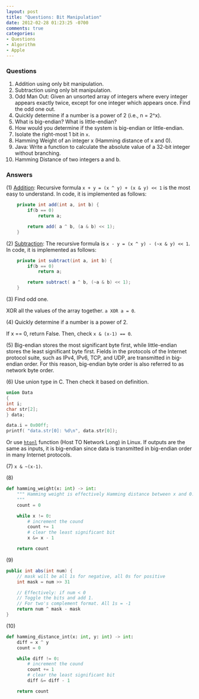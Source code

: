 ```yaml
---
layout: post
title: "Questions: Bit Manipulation"
date: 2012-02-28 01:23:25 -0700
comments: true
categories: 
- Questions
- Algorithm
- Apple
---
```



### Questions

1. Addition using only bit manipulation.
2. Subtraction using only bit manipulation.
3. Odd Man Out: Given an unsorted array of integers where every integer appears exactly twice, except for one integer which appears once. Find the odd one out.
4. Quickly determine if a number is a power of 2 (i.e., n = 2^x).
5. What is big-endian? What is little-endian?
6. How would you determine if the system is big-endian or little-endian.
7. Isolate the right-most 1 bit in `x`.
8. Hamming Weight of an integer x (Hamming distance of x and 0).
9. Java: Write a function to calculate the absolute value of a 32-bit integer without branching.
10. Hamming Distance of two integers a and b.

<!--more-->

### Answers

(1) [Addition](http://stackoverflow.com/questions/4068033/add-two-integers-using-only-bitwise-operators): Recursive formula `x + y = (x ^ y) + (x & y) << 1` is the most easy to understand.
In code, it is implemented as follows:

``` java Addition
    private int add(int a, int b) {
        if(b == 0)
            return a;

        return add( a ^ b, (a & b) << 1);
    }
```

(2) [Subtraction](http://www.geeksforgeeks.org/subtract-two-numbers-without-using-arithmetic-operators/): The recursive formula is `x - y = (x ^ y) - (~x & y) << 1`.
In code, it is implemented as follows:

``` java Subtraction
    private int subtract(int a, int b) {
        if(b == 0)
            return a;

        return subtract( a ^ b, (~a & b) << 1);
    }
```

(3) Find odd one.

XOR all the values of the array together. `a XOR a = 0`.  

(4) Quickly determine if a number is a power of 2.

If x == 0, return False. Then, check `x & (x-1) == 0`.

(5) Big-endian stores the most significant byte first, while little-endian stores the least significant byte first.
Fields in the protocols of the Internet protocol suite, such as IPv4, IPv6, TCP, and UDP, are transmitted in big-endian order. 
For this reason, big-endian byte order is also referred to as network byte order.

(6) Use union type in C. Then check it based on definition.

``` c Check endianess
union Data
{
int i;
char str[2];
} data;

data.i = 0x00ff;
printf( "data.str[0]: %d\n", data.str[0]);
```

Or use [`htonl`](https://linux.die.net/man/3/htonl) function (Host TO Network Long) in Linux.
If outputs are the same as inputs, it is big-endian since data is transmitted in big-endian order in many Internet protocols.

(7) `x & ~(x-1)`.

(8) 

``` python Hamming weight
def hamming_weight(x: int) -> int:
    """ Hamming weight is effectively Hamming distance between x and 0.
    """
    count = 0

    while x != 0:
        # increment the cound
        count += 1
        # clear the least significant bit
        x &= x - 1

    return count
```

(9)

``` java Absolute without branching
public int abs(int num) {
    // mask will be all 1s for negative, all 0s for positive
    int mask = num >> 31

    // Effectively: if num < 0
    // Toggle the bits and add 1. 
    // For two's complement format. All 1s = -1
    return num ^ mask - mask
}
```

(10)

```python Hamming distance
def hamming_distance_int(x: int, y: int) -> int:
    diff = x ^ y
    count = 0

    while diff != 0:
        # increment the cound
        count += 1
        # clear the least significant bit
        diff &= diff - 1

    return count
```
